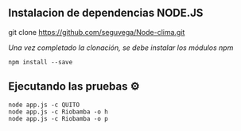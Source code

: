 ## Instalacion de dependencias NODE.JS 
git clone https://github.com/seguvega/Node-clima.git

_Una vez completado la clonación, se debe instalar los módulos npm_

```
npm install --save
```

## Ejecutando las pruebas ⚙️

```
node app.js -c QUITO
node app.js -c Riobamba -o h
node app.js -c Riobamba -o p
```